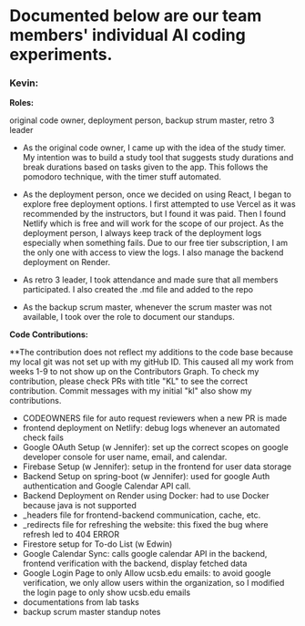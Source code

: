 # Documented below are our team members' individual AI coding experiments.
### Kevin:
**Roles:** 

original code owner, deployment person, backup strum master, retro 3 leader

- As the original code owner, I came up with the idea of the study timer. My intention was to build a study tool that suggests  study durations and break durations based on tasks given to the app. This follows the pomodoro technique, with the timer stuff automated.
      
- As the deployment person, once we decided on using React, I began to explore free deployment options. I first attempted to use Vercel as it was recommended by the instructors, but I found it was paid. Then I found Netlify which is free and will work for the scope of our project. As the deployment person, I always keep track of the deployment logs especially when something fails. Due to our free tier subscription, I am the only one with access to view the logs. I also manage the backend deployment on Render. 

- As retro 3 leader, I took attendance and made sure that all members participated. I also created the .md file and added to the repo

- As the backup scrum master, whenever the scrum master was not available, I took over the role to document our standups.

**Code Contributions:**

**The contribution does not reflect my additions to the code base because my local git was not set up with my gitHub ID. This caused all my work from weeks 1-9 to not show up on the Contributors Graph. To check my contribution, please check PRs with title "KL" to see the correct contribution. Commit messages with my initial "kl" also show my contributions.

- CODEOWNERS file for auto request reviewers when a new PR is made
- frontend deployment on Netlify: debug logs whenever an automated check fails
- Google OAuth Setup (w Jennifer): set up the correct scopes on google developer console for user name, email, and calendar. 
- Firebase Setup (w Jennifer): setup in the frontend for user data storage
- Backend Setup on spring-boot (w Jennifer): used for google Auth authentication and Google Calendar API call.
- Backend Deployment on Render using Docker: had to use Docker because java is not supported
- _headers file for frontend-backend communication, cache, etc.
- _redirects file for refreshing the website: this fixed the bug where refresh led to 404 ERROR
- Firestore setup for To-do List (w Edwin)
- Google Calendar Sync: calls google calendar API in the backend, frontend verification with the backend, display fetched data
- Google Login Page to only Allow ucsb.edu emails: to avoid google verification, we only allow users within the organization, so I modified the login page to only show ucsb.edu emails
- documentations from lab tasks 
- backup scrum master standup notes

